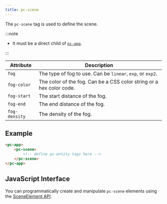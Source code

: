 ```yaml
---
title: pc-scene
---
```


The `pc-scene` tag is used to define the scene.

:::note

* It must be a direct child of [`pc-app`](pc-app.md).

:::

| Attribute | Description |
| --- | --- |
| `fog` | The type of fog to use. Can be `linear`, `exp`, or `exp2`. |
| `fog-color` | The color of the fog. Can be a CSS color string or a hex color code. |
| `fog-start` | The start distance of the fog. |
| `fog-end` | The end distance of the fog. |
| `fog-density` | The density of the fog. |

## Example

```html
<pc-app>
    <pc-scene>
        <!-- define pc-entity tags here -->
    </pc-scene>
</pc-app>
```

## JavaScript Interface

You can programmatically create and manipulate `pc-scene` elements using the [SceneElement API](https://api.playcanvas.com/classes/EngineWebComponents.SceneElement.html).
